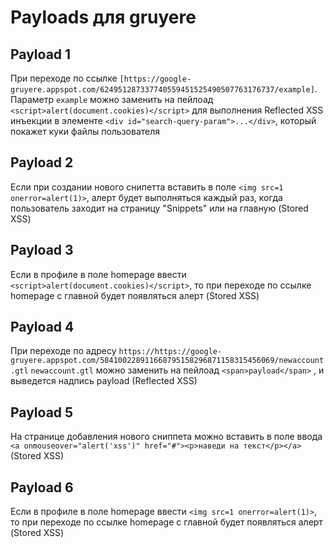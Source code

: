 # Payloads для gruyere


## Payload 1

При переходе по ссылке `[https://google-gruyere.appspot.com/624951287337740559451525490507763176737/example]`. Параметр `example` можно заменить на пейлоад `<script>alert(document.cookies)</script>` для выполнения Reflected XSS инъекции в элементе `<div id="search-query-param">...</div>`, который покажет куки файлы пользователя

## Payload 2

Если при создании нового снипетта вставить в поле `<img src=1 onerror=alert(1)>`, алерт будет выполняться каждый раз, когда пользователь заходит на страницу "Snippets" или на главную (Stored XSS)

## Payload 3

Если в профиле в поле homepage ввести `<script>alert(document.cookies)</script>`, то при переходе по ссылке homepage с главной будет появляться алерт (Stored XSS)

## Payload 4

При переходе по адресу `https://https://google-gruyere.appspot.com/584100228911668795158296871158315456069/newaccount.gtl` `newaccount.gtl` можно заменить на пейлоад `<span>payload</span>` , и выведется надпись payload (Reflected XSS)

## Payload 5

На странице добавления нового сниппета можно вставить в поле ввода `<a onmouseover="alert('xss')" href="#"><p>наведи на текст</p></a>` (Stored XSS)

## Payload 6

Если в профиле в поле homepage ввести `<img src=1 onerror=alert(1)>`, то при переходе по ссылке homepage с главной будет появляться алерт (Stored XSS)
